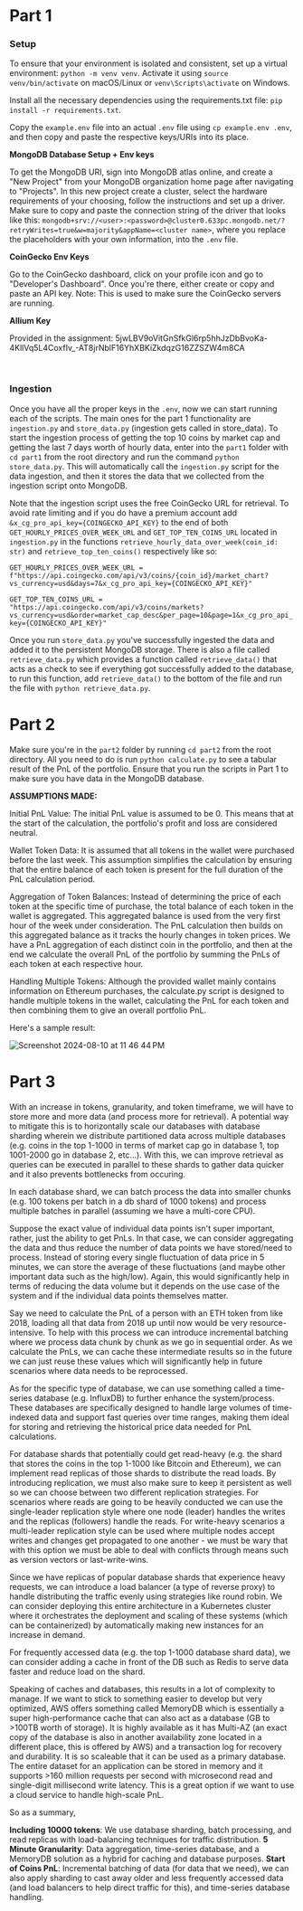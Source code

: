 # Part 1

### Setup
To ensure that your environment is isolated and consistent, set up a virtual environment:
`python -m venv venv`.
Activate it using `source venv/bin/activate` on macOS/Linux or `venv\Scripts\activate` on Windows. 

Install all the necessary dependencies using the requirements.txt file: `pip install -r requirements.txt`.

Copy the `example.env` file into an actual `.env` file using `cp example.env .env`, and then copy and paste the respective keys/URIs into its place.

**MongoDB Database Setup + Env keys**

To get the MongoDB URI, sign into MongoDB atlas online, and create a "New Project" from your MongoDB organization home page after navigating to "Projects". In this new project create a cluster, select the hardware requirements of your choosing, follow the instructions and set up a driver. Make sure to copy and paste the connection string of the driver that looks like this: `mongodb+srv://<user>:<password>@cluster0.633pc.mongodb.net/?retryWrites=true&w=majority&appName=<cluster name>`, where you replace the placeholders with your own information, into the `.env` file.

**CoinGecko Env Keys**

Go to the CoinGecko dashboard, click on your profile icon and go to "Developer's Dashboard". Once you're there, either create or copy and paste an API key.
Note: This is used to make sure the CoinGecko servers are running.

**Allium Key**

Provided in the assignment: 5jwLBV9oVitGnSfkGl6rp5hhJzDbBvoKa-4KllVq5L4CoxfIv_-AT8jrNblF16YhXBKiZkdqzG16ZZSZW4m8CA

<br/>

### Ingestion

Once you have all the proper keys in the `.env`, now we can start running each of the scripts. The main ones for the part 1 functionality are `ingestion.py` and `store_data.py` (ingestion gets called in store_data). To start the ingestion process of getting the top 10 coins by market cap and getting the last 7 days worth of hourly data, enter into the `part1` folder with `cd part1` from the root directory and run the command `python store_data.py`. This will automatically call the `ingestion.py` script for the data ingestion, and then it stores the data that we collected from the ingestion script onto MongoDB.

Note that the ingestion script uses the free CoinGecko URL for retrieval. To avoid rate limiting and if you do have a premium account add `&x_cg_pro_api_key={COINGECKO_API_KEY}` to the end of both `GET_HOURLY_PRICES_OVER_WEEK_URL` and `GET_TOP_TEN_COINS_URL` located in `ingestion.py` in the functions `retrieve_hourly_data_over_week(coin_id: str)` and `retrieve_top_ten_coins()` respectively like so:

`GET_HOURLY_PRICES_OVER_WEEK_URL = f"https://api.coingecko.com/api/v3/coins/{coin_id}/market_chart?vs_currency=usd&days=7&x_cg_pro_api_key={COINGECKO_API_KEY}"`

`GET_TOP_TEN_COINS_URL = "https://api.coingecko.com/api/v3/coins/markets?vs_currency=usd&order=market_cap_desc&per_page=10&page=1&x_cg_pro_api_key={COINGECKO_API_KEY}"`

Once you run `store_data.py` you've successfully ingested the data and added it to the persistent MongoDB storage. There is also a file called `retrieve_data.py` which provides a function called `retrieve_data()` that acts as a check to see if everything got successfully added to the database, to run this function, add `retrieve_data()` to the bottom of the file and run the file with `python retrieve_data.py`.

# Part 2

Make sure you're in the `part2` folder by running `cd part2` from the root directory. All you need to do is run `python calculate.py` to see a tabular result of the PnL of the portfolio. Ensure that you run the scripts in Part 1 to make sure you have data in the MongoDB database.

**ASSUMPTIONS MADE:**

Initial PnL Value: The initial PnL value is assumed to be 0. This means that at the start of the calculation, the portfolio's profit and loss are considered neutral.

Wallet Token Data: It is assumed that all tokens in the wallet were purchased before the last week. This assumption simplifies the calculation by ensuring that the entire balance of each token is present for the full duration of the PnL calculation period.

Aggregation of Token Balances: Instead of determining the price of each token at the specific time of purchase, the total balance of each token in the wallet is aggregated. This aggregated balance is used from the very first hour of the week under consideration. The PnL calculation then builds on this aggregated balance as it tracks the hourly changes in token prices. We have a PnL aggregation of each distinct coin in the portfolio, and then at the end we calculate the overall PnL of the portfolio by summing the PnLs of each token at each respective hour.

Handling Multiple Tokens: Although the provided wallet mainly contains information on Ethereum purchases, the calculate.py script is designed to handle multiple tokens in the wallet, calculating the PnL for each token and then combining them to give an overall portfolio PnL.

Here's a sample result:

![Screenshot 2024-08-10 at 11 46 44 PM](https://github.com/user-attachments/assets/511d02ff-61d9-49cd-9e08-b8a389ebb2ee)


# Part 3

With an increase in tokens, granularity, and token timeframe, we will have to store more and more data (and process more for retrieval). A potential way to mitigate this is to horizontally scale our databases with database sharding wherein we distribute partitioned data across multiple databases (e.g. coins in the top 1-1000 in terms of market cap go in database 1, top 1001-2000 go in database 2, etc...). With this, we can improve retrieval as queries can be executed in parallel to these shards to gather data quicker and it also prevents bottlenecks from occuring.

In each database shard, we can batch process the data into smaller chunks (e.g. 100 tokens per batch in a db shard of 1000 tokens) and process multiple batches in parallel (assuming we have a multi-core CPU).

Suppose the exact value of individual data points isn't super important, rather, just the ability to get PnLs. In that case, we can consider aggregating the data and thus reduce the number of data points we have stored/need to process. Instead of storing every single fluctuation of data price in 5 minutes, we can store the average of these fluctuations (and maybe other important data such as the high/low). Again, this would significantly help in terms of reducing the data volume but it depends on the use case of the system and if the individual data points themselves matter.

Say we need to calculate the PnL of a person with an ETH token from like 2018, loading all that data from 2018 up until now would be very resource-intensive. To help with this process we can introduce incremental batching where we process data chunk by chunk as we go in sequential order. As we calculate the PnLs, we can cache these intermediate results so in the future we can just reuse these values which will significantly help in future scenarios where data needs to be reprocessed. 

As for the specific type of database, we can use something called a time-series database (e.g. InfluxDB) to further enhance the system/process. These databases are specifically designed to handle large volumes of time-indexed data and support fast queries over time ranges, making them ideal for storing and retrieving the historical price data needed for PnL calculations.

For database shards that potentially could get read-heavy (e.g. the shard that stores the coins in the top 1-1000 like Bitcoin and Ethereum), we can implement read replicas of those shards to distribute the read loads. By introducing replication, we must also make sure to keep it persistent as well so we can choose between two different replication strategies. For scenarios where reads are going to be heavily conducted we can use the single-leader replication style where one node (leader) handles the writes and the replicas (followers) handle the reads. For write-heavy scenarios a multi-leader replication style can be used where multiple nodes accept writes and changes get propagated to one another - we must be wary that with this option we must be able to deal with conflicts through means such as version vectors or last-write-wins.

Since we have replicas of popular database shards that experience heavy requests, we can introduce a load balancer (a type of reverse proxy) to handle distributing the traffic evenly using strategies like round robin. We can consider deploying this entire architecture in a Kubernetes cluster where it orchestrates the deployment and scaling of these systems (which can be containerized) by automatically making new instances for an increase in demand.

For frequently accessed data (e.g. the top 1-1000 database shard data), we can consider adding a cache in front of the DB such as Redis to serve data faster and reduce load on the shard.

Speaking of caches and databases, this results in a lot of complexity to manage. If we want to stick to something easier to develop but very optimized, AWS offers something called MemoryDB which is essentially a super high-performance cache that can also act as a database (GB to >100TB worth of storage). It is highly available as it has Multi-AZ (an exact copy of the database is also in another availability zone located in a different place, this is offered by AWS) and a transaction log for recovery and durability. It is so scaleable that it can be used as a primary database.
The entire dataset for an application can be stored in memory and it supports >160 million requests per second with microsecond read and single-digit millisecond write latency. This is a great option if we want to use a cloud service to handle high-scale PnL.


So as a summary,

**Including 10000 tokens**: We use database sharding, batch processing, and read replicas with load-balancing techniques for traffic distribution.
**5 Minute Granularity**: Data aggregation, time-series database, and a MemoryDB solution as a hybrid for caching and database purposes.
**Start of Coins PnL**: Incremental batching of data (for data that we need), we can also apply sharding to cast away older and less frequently accessed data (and load balancers to help direct traffic for this), and time-series database handling.
